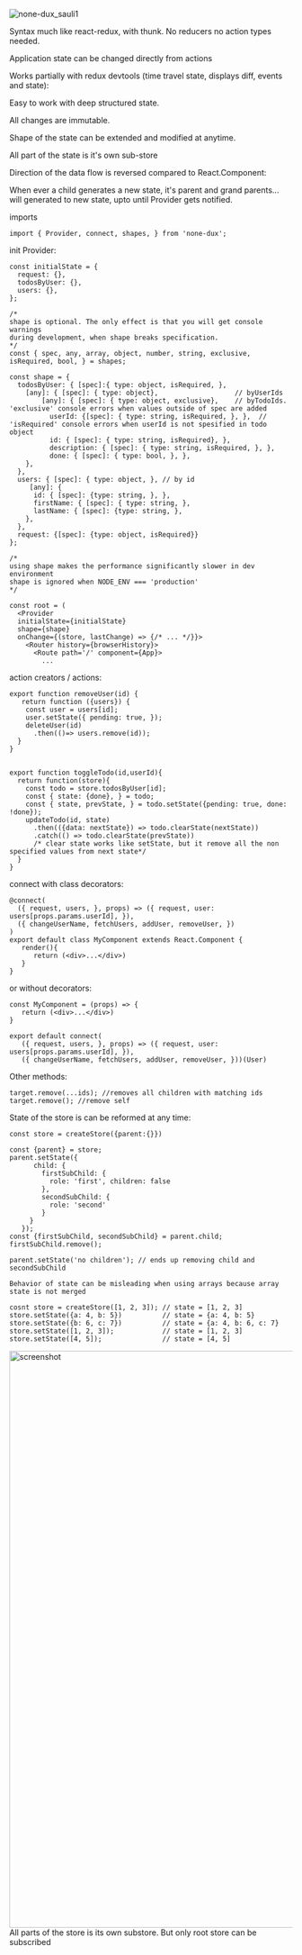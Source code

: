 
![none-dux_sauli1](https://cloud.githubusercontent.com/assets/11061511/26650375/de9cf298-4651-11e7-9af2-b71a51db3e95.jpg)

Syntax much like react-redux, with thunk.
No reducers no action types needed.

Application state can be changed directly from actions 

Works partially with redux devtools (time travel state, displays diff, events and state):

Easy to work with deep structured state.

All changes are immutable.

Shape of the state can be extended and modified at anytime.  

All part of the state is it's own sub-store

Direction of the data flow is reversed compared to React.Component: 

When ever a child generates a new state, it's parent and grand parents... will generated to new state, upto until Provider gets notified.

imports
```
import { Provider, connect, shapes, } from 'none-dux';
```

init Provider:
```
const initialState = {
  request: {},
  todosByUser: {},
  users: {},
};

/*
shape is optional. The only effect is that you will get console warnings 
during development, when shape breaks specification.
*/
const { spec, any, array, object, number, string, exclusive, isRequired, bool, } = shapes;

const shape = {
  todosByUser: { [spec]:{ type: object, isRequired, }, 
    [any]: { [spec]: { type: object},                   // byUserIds 
        [any]: { [spec]: { type: object, exclusive},    // byTodoIds.  'exclusive' console errors when values outside of spec are added
          userId: {[spec]: { type: string, isRequired, }, },  // 'isRequired' console errors when userId is not spesified in todo object
          id: { [spec]: { type: string, isRequired}, },
          description: { [spec]: { type: string, isRequired, }, },
          done: { [spec]: { type: bool, }, },
    },
  },
  users: { [spec]: { type: object, }, // by id
     [any]: {
      id: { [spec]: {type: string, }, },
      firstName: { [spec]: { type: string, },
      lastName: { [spec]: {type: string, },     
    },
  },
  request: {[spec]: {type: object, isRequired}}
};

/*
using shape makes the performance significantly slower in dev environment
shape is ignored when NODE_ENV === 'production'
*/

const root = (
  <Provider 
  initialState={initialState} 
  shape={shape} 
  onChange={(store, lastChange) => {/* ... */}}>
    <Router history={browserHistory}>
      <Route path='/' component={App}>
        ...

```

action creators / actions:
```
export function removeUser(id) {
   return function ({users}) {
    const user = users[id];
    user.setState({ pending: true, });
    deleteUser(id)
      .then(()=> users.remove(id)); 
  }
}


export function toggleTodo(id,userId){
  return function(store){
    const todo = store.todosByUser[id];
    const { state: {done}, } = todo;
    const { state, prevState, } = todo.setState({pending: true, done: !done});
    updateTodo(id, state)
      .then(({data: nextState}) => todo.clearState(nextState))
      .catch(() => todo.clearState(prevState))
      /* clear state works like setState, but it remove all the non specified values from next state*/
  }
}
```

connect with class decorators:
```
@connect(
  ({ request, users, }, props) => ({ request, user: users[props.params.userId], }),
  ({ changeUserName, fetchUsers, addUser, removeUser, })
)
export default class MyComponent extends React.Component {
   render(){
      return (<div>...</div>)
   }
}
```
or without decorators:
```
const MyComponent = (props) => {
   return (<div>...</div>) 
}

export default connect(
   ({ request, users, }, props) => ({ request, user: users[props.params.userId], }),
   ({ changeUserName, fetchUsers, addUser, removeUser, }))(User)
```

Other methods:
```
target.remove(...ids); //removes all children with matching ids
target.remove(); //remove self
```

State of the store is can be reformed at any time:

```
const store = createStore({parent:{}})

const {parent} = store;
parent.setState({
      child: {
        firstSubChild: {
          role: 'first', children: false
        },
        secondSubChild: {
          role: 'second'
        }
     }
   });
const {firstSubChild, secondSubChild} = parent.child;
firstSubChild.remove(); 

parent.setState('no children'); // ends up removing child and secondSubChild
```





```
Behavior of state can be misleading when using arrays because array state is not merged

cosnt store = createStore([1, 2, 3]); // state = [1, 2, 3]
store.setState({a: 4, b: 5})          // state = {a: 4, b: 5}
store.setState({b: 6, c: 7})          // state = {a: 4, b: 6, c: 7}
store.setState([1, 2, 3]);            // state = [1, 2, 3]
store.setState([4, 5]);               // state = [4, 5]
```

<img width="1025" alt="screenshot" src="https://cloud.githubusercontent.com/assets/11061511/26591980/0a8fe422-4568-11e7-93cc-1d083640a6ca.png">
All parts of the store is its own substore. But only root store can be subscribed
